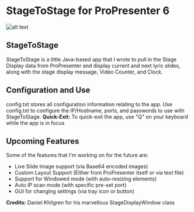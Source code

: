 # StageToStage for ProPresenter 6

![alt text](https://raw.githubusercontent.com/L2N6H5B3/StageToStage/master/Stage-To-Stage.png)

## StageToStage
StageToStage is a little Java-based app that I wrote to pull in the Stage Display data from ProPresenter and display current and next lyric slides, along with the stage display message, Video Counter, and Clock.


## Configuration and Use
config.txt stores all configuration information relating to the app.  Use config.txt to configure the IP/Hostname, ports, and passwords to use with StageToStage.
**Quick-Exit:** To quick-exit the app, use "Q" on your keyboard while the app is in focus


## Upcoming Features
Some of the features that I'm working on for the future are:
* Live Slide Image support (via Base64 encoded images)
* Custom Layout Support (Either from ProPresenter itself or via text file)
* Support for Windowed mode (with auto-resizing elements)
* Auto IP scan mode (with specific pre-set port)
* GUI for changing settings (via tray icon or button)


**Credits:**
Daniel Khilgren for his marvellous StageDisplayWindow class
